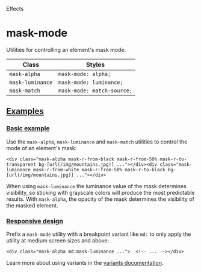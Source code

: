 Effects

# mask-mode

Utilities for controlling an element's mask mode.

| Class            | Styles                     |
| ---------------- | -------------------------- |
| `mask-alpha`     | `mask-mode: alpha;`        |
| `mask-luminance` | `mask-mode: luminance;`    |
| `mask-match`     | `mask-mode: match-source;` |

## [Examples](#examples)

### [Basic example](#basic-example)

Use the `mask-alpha`, `mask-luminance` and `mask-match` utilities to control the mode of an element's mask:

```
<div class="mask-alpha mask-r-from-black mask-r-from-50% mask-r-to-transparent bg-[url(/img/mountains.jpg)] ..."></div><div class="mask-luminance mask-r-from-white mask-r-from-50% mask-r-to-black bg-[url(/img/mountains.jpg)] ..."></div>
```

When using `mask-luminance` the luminance value of the mask determines visibility, so sticking with grayscale colors will produce the most predictable results. With `mask-alpha`, the opacity of the mask determines the visibility of the masked element.

### [Responsive design](#responsive-design)

Prefix a `mask-mode` utility with a breakpoint variant like `md:` to only apply the utility at medium screen sizes and above:

```
<div class="mask-alpha md:mask-luminance ...">  <!-- ... --></div>
```

Learn more about using variants in the [variants documentation](/docs/hover-focus-and-other-states).
